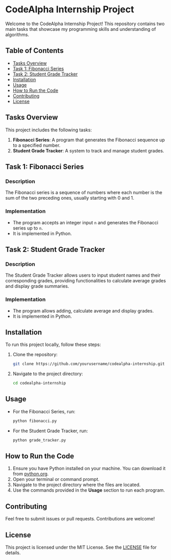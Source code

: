 # CodeAlpha Internship Project

Welcome to the CodeAlpha Internship Project! This repository contains two main tasks that showcase my programming skills and understanding of algorithms.

## Table of Contents
- [Tasks Overview](#tasks-overview)
- [Task 1: Fibonacci Series](#task-1-fibonacci-series)
- [Task 2: Student Grade Tracker](#task-2-student-grade-tracker)
- [Installation](#installation)
- [Usage](#usage)
- [How to Run the Code](#how-to-run-the-code)
- [Contributing](#contributing)
- [License](#license)

## Tasks Overview

This project includes the following tasks:

1. **Fibonacci Series**: A program that generates the Fibonacci sequence up to a specified number.
2. **Student Grade Tracker**: A system to track and manage student grades.

## Task 1: Fibonacci Series

### Description
The Fibonacci series is a sequence of numbers where each number is the sum of the two preceding ones, usually starting with 0 and 1.

### Implementation
- The program accepts an integer input `n` and generates the Fibonacci series up to `n`.
- It is implemented in Python.

## Task 2: Student Grade Tracker

### Description
The Student Grade Tracker allows users to input student names and their corresponding grades, providing functionalities to calculate average grades and display grade summaries.

### Implementation
- The program allows adding, calculate average and display grades.
- It is implemented in Python.

## Installation

To run this project locally, follow these steps:

1. Clone the repository:
   ```bash
   git clone https://github.com/yourusername/codealpha-internship.git
   ```
2. Navigate to the project directory:
   ```bash
   cd codealpha-internship
   ```

## Usage

- For the Fibonacci Series, run:
  ```bash
  python fibonacci.py
  ```
- For the Student Grade Tracker, run:
  ```bash
  python grade_tracker.py
  ```

## How to Run the Code

1. Ensure you have Python installed on your machine. You can download it from [python.org](https://www.python.org/).
2. Open your terminal or command prompt.
3. Navigate to the project directory where the files are located.
4. Use the commands provided in the **Usage** section to run each program.

## Contributing

Feel free to submit issues or pull requests. Contributions are welcome!

## License

This project is licensed under the MIT License. See the [LICENSE](LICENSE) file for details.

